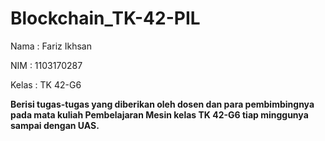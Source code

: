 # Blockchain_TK-42-PIL

Nama  : Fariz Ikhsan

NIM   : 1103170287

Kelas : TK 42-G6

**Berisi tugas-tugas yang diberikan oleh dosen dan para pembimbingnya pada mata kuliah Pembelajaran Mesin kelas TK 42-G6 tiap minggunya sampai dengan UAS.**
